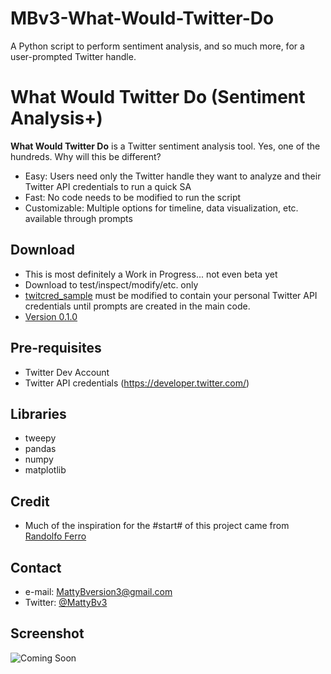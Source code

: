 # MBv3-What-Would-Twitter-Do
A Python script to perform sentiment analysis, and so much more, for a user-prompted Twitter handle.

What Would Twitter Do (Sentiment Analysis+)
======
**What Would Twitter Do** is a Twitter sentiment analysis tool. Yes, one of the hundreds. Why will this be different?

- Easy: Users need only the Twitter handle they want to analyze and their Twitter API credentials to run a quick SA
- Fast: No code needs to be modified to run the script
- Customizable: Multiple options for timeline, data visualization, etc. available through prompts

## Download
* This is most definitely a Work in Progress... not even beta yet
* Download to test/inspect/modify/etc. only
* [twitcred_sample](https://github.com/MattyBv3/MBv3-What-Would-Twitter-Do/blob/master/twitcred_sample.py) must be modified to contain your personal Twitter API credentials until prompts are created in the main code.
* [Version 0.1.0](https://github.com/MattyBv3/MBv3-What-Would-Twitter-Do.git)

## Pre-requisites
- Twitter Dev Account 
- Twitter API credentials (https://developer.twitter.com/)

## Libraries
- tweepy
- pandas
- numpy
- matplotlib

## Credit
- Much of the inspiration for the #start# of this project came from [Randolfo Ferro](https://github.com/RodolfoFerro/pandas_twitter)

## Contact

* e-mail: MattyBversion3@gmail.com
* Twitter: [@MattyBv3](https://twitter.com/mattybv3 "twitterhandle on twitter")

## Screenshot
![Coming Soon](http:// "screenshot software")
